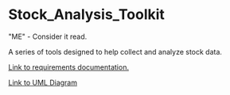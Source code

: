# Stock_Analysis_Toolkit

"ME" - Consider it read.

A series of tools designed to help collect and analyze stock data.

[Link to requirements documentation.](https://docs.google.com/document/d/1TDtgejTL4r26ihq5MNB5HzHKH950gFIuMzqM0kmdpXA/edit?usp=sharing)

[Link to UML Diagram](https://lucid.app/lucidchart/invitations/accept/f2ffbfd8-f3cc-4873-bf33-dcaad3a5dffd)
